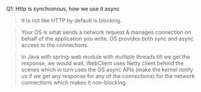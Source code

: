 Q1: Http is synchronous, how we use it async

> It is not like HTTP by default is blocking.

> Your OS is what sends a network request & manages connection on behalf of the application you write. OS provides both sync and async access to the connections.

> In Java with spring-web module with multiple threads till we get the response, we would wait. WebClient uses Netty client behind the scenes which in turn uses the OS async APIs   (make the kernel notify us if we get any response for any of the connections) for the network connections which makes it non-blocking.